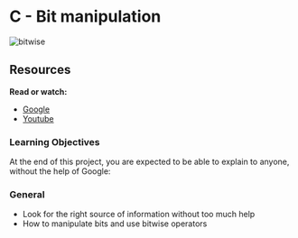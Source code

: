 # C - Bit manipulation

![bitwise](bitwise.png)

## Resources
**Read or watch:**

- [Google](https://www.google.com/webhp?q=bit+manipulation+C)
- [Youtube](https://www.youtube.com/results?search_query=bitwise+operators+in+c)

### Learning Objectives
At the end of this project, you are expected to be able to explain to anyone, without the help of Google:

### General
- Look for the right source of information without too much help
- How to manipulate bits and use bitwise operators
